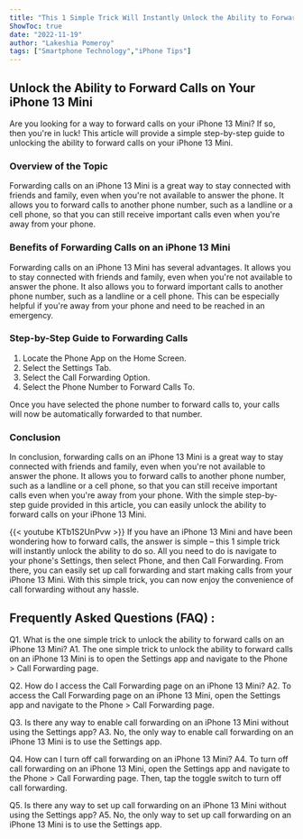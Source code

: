 ```yaml
---
title: "This 1 Simple Trick Will Instantly Unlock the Ability to Forward Calls on Your iPhone 13 Mini!"
ShowToc: true 
date: "2022-11-19"
author: "Lakeshia Pomeroy" 
tags: ["Smartphone Technology","iPhone Tips"]
---
```

## Unlock the Ability to Forward Calls on Your iPhone 13 Mini

Are you looking for a way to forward calls on your iPhone 13 Mini? If so, then you're in luck! This article will provide a simple step-by-step guide to unlocking the ability to forward calls on your iPhone 13 Mini.

### Overview of the Topic

Forwarding calls on an iPhone 13 Mini is a great way to stay connected with friends and family, even when you're not available to answer the phone. It allows you to forward calls to another phone number, such as a landline or a cell phone, so that you can still receive important calls even when you're away from your phone.

### Benefits of Forwarding Calls on an iPhone 13 Mini

Forwarding calls on an iPhone 13 Mini has several advantages. It allows you to stay connected with friends and family, even when you're not available to answer the phone. It also allows you to forward important calls to another phone number, such as a landline or a cell phone. This can be especially helpful if you're away from your phone and need to be reached in an emergency.

### Step-by-Step Guide to Forwarding Calls

1. Locate the Phone App on the Home Screen.
2. Select the Settings Tab.
3. Select the Call Forwarding Option.
4. Select the Phone Number to Forward Calls To.

Once you have selected the phone number to forward calls to, your calls will now be automatically forwarded to that number.

### Conclusion

In conclusion, forwarding calls on an iPhone 13 Mini is a great way to stay connected with friends and family, even when you're not available to answer the phone. It allows you to forward calls to another phone number, such as a landline or a cell phone, so that you can still receive important calls even when you're away from your phone. With the simple step-by-step guide provided in this article, you can easily unlock the ability to forward calls on your iPhone 13 Mini.

{{< youtube KTb1S2UnPvw >}} 
If you have an iPhone 13 Mini and have been wondering how to forward calls, the answer is simple – this 1 simple trick will instantly unlock the ability to do so. All you need to do is navigate to your phone's Settings, then select Phone, and then Call Forwarding. From there, you can easily set up call forwarding and start making calls from your iPhone 13 Mini. With this simple trick, you can now enjoy the convenience of call forwarding without any hassle.

## Frequently Asked Questions (FAQ) :
Q1. What is the one simple trick to unlock the ability to forward calls on an iPhone 13 Mini?
A1. The one simple trick to unlock the ability to forward calls on an iPhone 13 Mini is to open the Settings app and navigate to the Phone > Call Forwarding page.

Q2. How do I access the Call Forwarding page on an iPhone 13 Mini?
A2. To access the Call Forwarding page on an iPhone 13 Mini, open the Settings app and navigate to the Phone > Call Forwarding page.

Q3. Is there any way to enable call forwarding on an iPhone 13 Mini without using the Settings app?
A3. No, the only way to enable call forwarding on an iPhone 13 Mini is to use the Settings app.

Q4. How can I turn off call forwarding on an iPhone 13 Mini?
A4. To turn off call forwarding on an iPhone 13 Mini, open the Settings app and navigate to the Phone > Call Forwarding page. Then, tap the toggle switch to turn off call forwarding.

Q5. Is there any way to set up call forwarding on an iPhone 13 Mini without using the Settings app?
A5. No, the only way to set up call forwarding on an iPhone 13 Mini is to use the Settings app.


